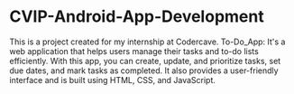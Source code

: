 # CVIP-Android-App-Development
This is a project created for my internship at Codercave. 
To-Do_App: It's a web application that helps users manage their tasks and to-do lists efficiently. With this app, you can create, update, and prioritize tasks, set due dates, and mark tasks as completed. It also provides a user-friendly interface and is built using HTML, CSS, and JavaScript.
